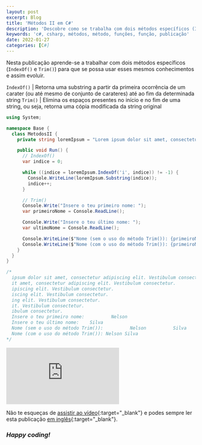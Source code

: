 ```yaml
---
layout: post
excerpt: Blog
title: 'Métodos II em C#'
description: 'Descobre como se trabalha com dois métodos específicos (IndexOf() e Trim()) na linguagem de programação C#. Obtém respostas às tuas dúvidas com a teoria e os exemplos apresentados.'
keywords: 'c#, csharp, métodos, método, funções, função, publicação'
date: 2022-01-27
categories: [C#]
---
```


Nesta publicação aprende-se a trabalhar com dois métodos específicos (`IndexOf()` e `Trim()`) para que se possa usar esses mesmos conhecimentos e assim evoluir.

`IndexOf()` | Retorna uma substring a partir da primeira ocorrência de um carater (ou até mesmo de conjunto de carateres) até ao fim da determinada string
`Trim()` | Elimina os espaços presentes no início e no fim de uma string, ou seja, retorna uma cópia modificada da string original

```csharp
using System;

namespace Base {
  class MetodosII {
    private string loremIpsum = "Lorem ipsum dolor sit amet, consectetur adipiscing elit. Vestibulum consectetur.";

    public void Run() {
      // IndexOf()
      var indice = 0;

      while ((indice = loremIpsum.IndexOf('i', indice)) != -1) {
        Console.WriteLine(loremIpsum.Substring(indice));
        indice++;
      }

      // Trim()
      Console.Write("Insere o teu primeiro nome: ");
      var primeiroNome = Console.ReadLine();

      Console.Write("Insere o teu último nome: ");
      var ultimoNome = Console.ReadLine();

      Console.WriteLine($"Nome (sem o uso do método Trim()): {primeiroNome} {ultimoNome}");
      Console.WriteLine($"Nome (com o uso do método Trim()): {primeiroNome.Trim()} {ultimoNome.Trim()}");
    }
  }
}

/*
  ipsum dolor sit amet, consectetur adipiscing elit. Vestibulum consectetur.
  it amet, consectetur adipiscing elit. Vestibulum consectetur.
  ipiscing elit. Vestibulum consectetur.
  iscing elit. Vestibulum consectetur.
  ing elit. Vestibulum consectetur.
  it. Vestibulum consectetur.
  ibulum consectetur.
  Insere o teu primeiro nome:          Nelson
  Insere o teu último nome:    Silva
  Nome (sem o uso do método Trim()):          Nelson          Silva
  Nome (com o uso do método Trim()): Nelson Silva
*/
```

<div class="video-container">
  <iframe src="https://www.youtube.com/embed/r9h6UzvoRCE" frameborder="0" allowfullscreen></iframe>
</div>

Não te esqueças de [assistir ao vídeo](https://youtu.be/r9h6UzvoRCE){:target="\_blank"} e podes sempre ler esta publicação [em inglês](https://nelsonsilvadev.com/blog/methods-ii-in-csharp/){:target="\_blank"}.

### _Happy coding!_
